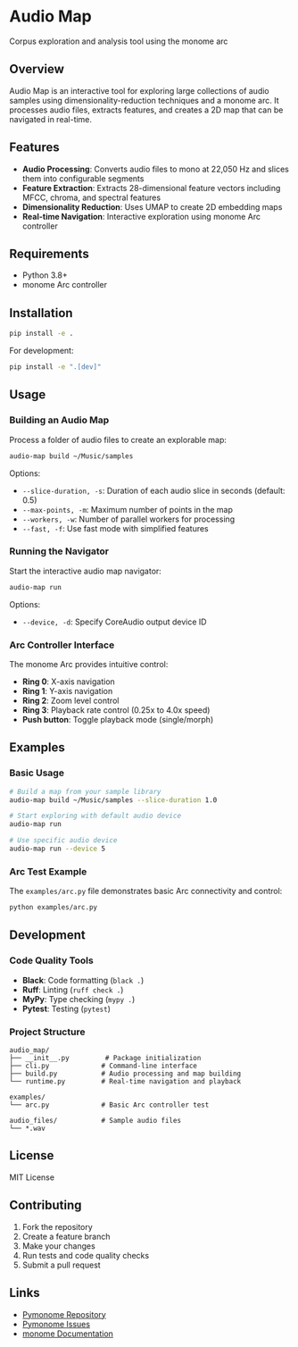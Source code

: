 # Audio Map

Corpus exploration and analysis tool using the monome arc

## Overview

Audio Map is an interactive tool for exploring large collections of audio samples using dimensionality-reduction techniques and a monome arc. It processes audio files, extracts features, and creates a 2D map that can be navigated in real-time.

## Features

- **Audio Processing**: Converts audio files to mono at 22,050 Hz and slices them into configurable segments
- **Feature Extraction**: Extracts 28-dimensional feature vectors including MFCC, chroma, and spectral features
- **Dimensionality Reduction**: Uses UMAP to create 2D embedding maps
- **Real-time Navigation**: Interactive exploration using monome Arc controller

## Requirements

- Python 3.8+
- monome Arc controller

## Installation

```bash
pip install -e .
```

For development:
```bash
pip install -e ".[dev]"
```

## Usage

### Building an Audio Map

Process a folder of audio files to create an explorable map:

```bash
audio-map build ~/Music/samples
```

Options:
- `--slice-duration, -s`: Duration of each audio slice in seconds (default: 0.5)
- `--max-points, -m`: Maximum number of points in the map
- `--workers, -w`: Number of parallel workers for processing
- `--fast, -f`: Use fast mode with simplified features

### Running the Navigator

Start the interactive audio map navigator:

```bash
audio-map run
```

Options:
- `--device, -d`: Specify CoreAudio output device ID

### Arc Controller Interface

The monome Arc provides intuitive control:

- **Ring 0**: X-axis navigation
- **Ring 1**: Y-axis navigation  
- **Ring 2**: Zoom level control
- **Ring 3**: Playback rate control (0.25x to 4.0x speed)
- **Push button**: Toggle playback mode (single/morph)

## Examples

### Basic Usage
```bash
# Build a map from your sample library
audio-map build ~/Music/samples --slice-duration 1.0

# Start exploring with default audio device
audio-map run

# Use specific audio device
audio-map run --device 5
```

### Arc Test Example

The `examples/arc.py` file demonstrates basic Arc connectivity and control:

```bash
python examples/arc.py
```

## Development

### Code Quality Tools

- **Black**: Code formatting (`black .`)
- **Ruff**: Linting (`ruff check .`)
- **MyPy**: Type checking (`mypy .`)
- **Pytest**: Testing (`pytest`)

### Project Structure

```
audio_map/
├── __init__.py         # Package initialization
├── cli.py             # Command-line interface
├── build.py           # Audio processing and map building
└── runtime.py         # Real-time navigation and playback

examples/
└── arc.py             # Basic Arc controller test

audio_files/           # Sample audio files
└── *.wav
```

## License

MIT License

## Contributing

1. Fork the repository
2. Create a feature branch
3. Make your changes
4. Run tests and code quality checks
5. Submit a pull request

## Links

- [Pymonome Repository](https://github.com/artfwo/pymonome)
- [Pymonome Issues](https://github.com/artfwo/pymonome/issues)
- [monome Documentation](https://monome.org/docs/arc/)
